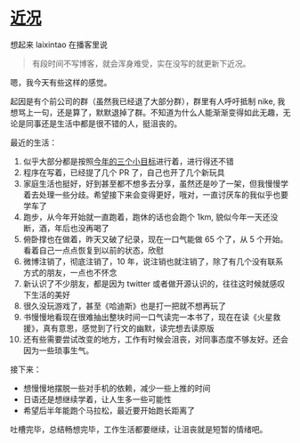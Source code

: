 # [近况](https://github.com/yihong0618/gitblog/issues/207)

想起来 laixintao 在播客里说

> 有段时间不写博客，就会浑身难受，实在没写的就更新下近况。

嗯，我今天有些这样的感觉。

起因是有个前公司的群（虽然我已经退了大部分群），群里有人呼吁抵制 nike, 我想骂上一句，还是算了，默默退掉了群。不知道为什么人能渐渐变得如此无趣，无论是同事还是生活中都是很不错的人，挺沮丧的。

最近的生活：

1. 似乎大部分都是按照[今年的三个小目标](https://github.com/yihong0618/gitblog/issues/202)进行着，进行得还不错
2. 程序在写着，已经提了几个 PR 了，自己也开了几个新玩具
3. 家庭生活也挺好，好到甚至都不想多去分享，虽然还是吵了一架，但我慢慢学着去处理一些分歧。希望接下来会变得更好，哦对，一直讨厌车的我似乎也要学车了
4. 跑步，从今年开始就一直跑着，跑休的话也会跑个 1km, 貌似今年一天还没断，酒，年后也没再喝了
5. 俯卧撑也在做着，昨天又破了纪录，现在一口气能做 65 个了，从 5 个开始。看着自己一点点恢复到以前的状态，欣慰
6. 微博注销了，彻底注销了，10 年，说注销也就注销了，除了有几个没有联系方式的朋友，一点也不怀念
7. 新认识了不少朋友，都是因为 twitter 或者做开源认识的，往往这时候就感叹下生活的美好
8. 很久没玩游戏了，甚至《哈迪斯》也是打一把就不想再玩了
9. 书慢慢地看现在很难抽出整块时间一口气读完一本书了，现在在读《火星救援》，真有意思，感觉到了行文的幽默，读完想去读原版
10. 还有些需要尝试改变的地方，工作有时候会沮丧，对同事态度不够友好。还会因为一些琐事生气。


接下来：


- 想慢慢地摆脱一些对手机的依赖，减少一些上推的时间
- 日语还是想继续学着，让人生多一些可能性
- 希望后半年能跑个马拉松，最近要开始跑长距离了

吐槽完毕，总结畅想完毕，工作生活都要继续，让沮丧就是短暂的情绪吧。